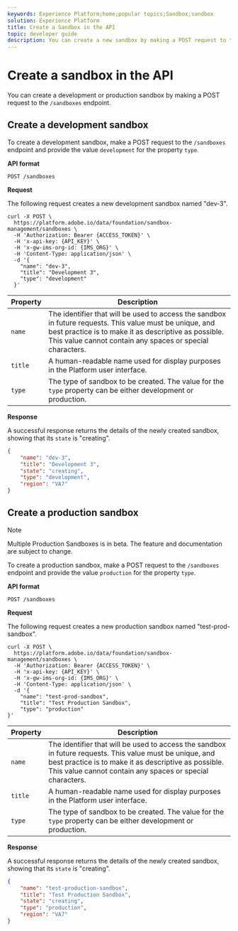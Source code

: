```yaml
---
keywords: Experience Platform;home;popular topics;Sandbox;sandbox
solution: Experience Platform
title: Create a Sandbox in the API
topic: developer guide
description: You can create a new sandbox by making a POST request to the `/sandboxes` endpoint.
---
```


# Create a sandbox in the API

You can create a development or production sandbox by making a POST request to the `/sandboxes` endpoint.

## Create a development sandbox

To create a development sandbox, make a POST request to the `/sandboxes` endpoint and provide the value `development` for the property `type`.

**API format**

```http
POST /sandboxes
```

**Request**

The following request creates a new development sandbox named "dev-3".

```shell
curl -X POST \
  https://platform.adobe.io/data/foundation/sandbox-management/sandboxes \
  -H 'Authorization: Bearer {ACCESS_TOKEN}' \
  -H 'x-api-key: {API_KEY}' \
  -H 'x-gw-ims-org-id: {IMS_ORG}' \
  -H 'Content-Type: application/json' \
  -d '{
    "name": "dev-3",
    "title": "Development 3",
    "type": "development"
  }'
```

| Property | Description |
| --- | --- |
| `name` | The identifier that will be used to access the sandbox in future requests. This value must be unique, and best practice is to make it as descriptive as possible. This value cannot contain any spaces or special characters. |
| `title` | A human-readable name used for display purposes in the Platform user interface. |
| `type` | The type of sandbox to be created. The value for the `type` property can be either development or production. |

**Response**

A successful response returns the details of the newly created sandbox, showing that its `state` is "creating".

```json
{
    "name": "dev-3",
    "title": "Development 3",
    "state": "creating",
    "type": "development",
    "region": "VA7"
}
```

## Create a production sandbox

>[!NOTE]
>
>Multiple Production Sandboxes is in beta. The feature and documentation are subject to change.

To create a production sandbox, make a POST request to the `/sandboxes` endpoint and provide the value `production` for the property `type`.

**API format**

```http
POST /sandboxes
```

**Request**

The following request creates a new production sandbox named "test-prod-sandbox".

```shell
curl -X POST \
  https://platform.adobe.io/data/foundation/sandbox-management/sandboxes \
  -H 'Authorization: Bearer {ACCESS_TOKEN}' \
  -H 'x-api-key: {API_KEY}' \
  -H 'x-gw-ims-org-id: {IMS_ORG}' \
  -H 'Content-Type: application/json' \
  -d '{
    "name": "test-prod-sandbox",
    "title": "Test Production Sandbox",
    "type": "production"
}'
```

| Property | Description |
| --- | --- |
| `name` | The identifier that will be used to access the sandbox in future requests. This value must be unique, and best practice is to make it as descriptive as possible. This value cannot contain any spaces or special characters. |
| `title` | A human-readable name used for display purposes in the Platform user interface. |
| `type` | The type of sandbox to be created. The value for the `type` property can be either development or production. |

**Response**

A successful response returns the details of the newly created sandbox, showing that its `state` is "creating".

```json
{
    "name": "test-production-sandbox",
    "title": "Test Production Sandbox",
    "state": "creating",
    "type": "production",
    "region": "VA7"
}
```
